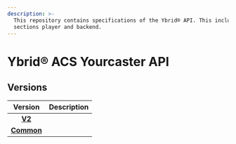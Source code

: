 ```yaml
---
description: >-
  This repository contains specifications of the Ybrid® API. This includes the
  sections player and backend.
---
```


# Ybrid® ACS Yourcaster API

## Versions

| Version | Description |
| :---: | :--- |
| [**V2**](v2/) |  |
| [**Common**](common/) |  |



